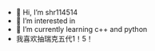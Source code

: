 - 👋 Hi, I’m shr114514
- 👀 I’m interested in 
- 🌱 I’m currently learning c++ and python
- 我喜欢抽瑞克五代1！5！


<!---
shr114514/shr114514 is a ✨ special ✨ repository because its `README.md` (this file) appears on your GitHub profile.
You can click the Preview link to take a look at your changes.
--->
